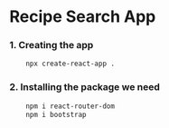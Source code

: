 # Recipe Search App

### 1. Creating the app

```bash
    npx create-react-app .
```

### 2. Installing the package we need

```bash
    npm i react-router-dom
    npm i bootstrap
```
